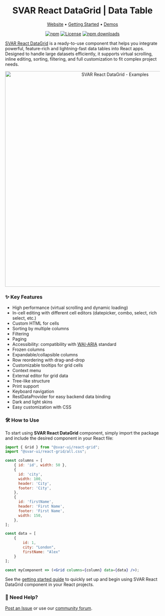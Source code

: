 <div align="center">
	
# SVAR React DataGrid | Data Table

[Website](https://svar.dev/react/datagrid/) • [Getting Started](https://docs.svar.dev/react/grid/getting_started/) • [Demos](https://docs.svar.dev/react/grid/samples/)

[![npm](https://img.shields.io/npm/v/@svar-ui/react-grid.svg)](https://www.npmjs.com/package/@svar-ui/react-grid)
[![License](https://img.shields.io/github/license/svar-widgets/react-grid)](https://github.com/svar-widgets/react-grid/blob/main/license.txt)
[![npm downloads](https://img.shields.io/npm/dm/@svar-ui/react-grid.svg)](https://www.npmjs.com/package/@svar-ui/react-grid)

</div>

[SVAR React DataGrid](https://svar.dev/react/datagrid/) is a ready-to-use component that helps you integrate powerful, feature-rich and lightning-fast data tables into React apps. Designed to handle large datasets efficiently, it supports virtual scrolling, inline editing, sorting, filtering, and full customization to fit complex project needs.

<div align="center">
  <img src="https://svar.dev/images/github/github-grid.png" alt="SVAR React DataGrid - Examples" width="700">
</div>

### :sparkles: Key Features

-   High performance (virtual scrolling and dynamic loading)
-   In-cell editing with different cell editors (datepicker, combo, select, rich select, etc.)
-   Custom HTML for cells
-   Sorting by multiple columns
-   Filtering
-   Paging
-   Accessibility: compatibility with [WAI-ARIA](https://www.w3.org/WAI/standards-guidelines/aria/) standard
-   Frozen columns
-   Expandable/collapsible columns
-   Row reordering with drag-and-drop
-   Customizable tooltips for grid cells
-   Context menu
-   External editor for grid data
-   Tree-like structure
-   Print support
-   Keyboard navigation
-   RestDataProvider for easy backend data binding
-   Dark and light skins
-   Easy customization with CSS

### :hammer_and_wrench: How to Use

To start using **SVAR React DataGrid** component, simply import the package and include the desired component in your React file:

```jsx
import { Grid } from "@svar-ui/react-grid";
import "@svar-ui/react-grid/all.css";

const columns = [
    { id: 'id', width: 50 },
    {
      id: 'city',
      width: 100,
      header: 'City',
      footer: 'City',
    },
    {
      id: 'firstName',
      header: 'First Name',
      footer: 'First Name',
      width: 150,
    },
];

const data = [
    {
        id: 1,
        city: "London",
        firstName: "Alex"
    }
];

const myComponent => (<Grid columns={column} data={data} />);
```

See the [getting started guide](https://docs.svar.dev/react/grid/getting_started/) to quickly set up and begin using SVAR React DataGrid component in your React projects.

### :speech_balloon: Need Help?

[Post an Issue](https://github.com/svar-widgets/react-grid/issues/) or use our [community forum](https://forum.svar.dev).

